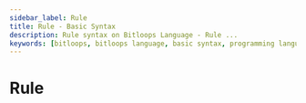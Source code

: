 ```yaml
---
sidebar_label: Rule
title: Rule - Basic Syntax 
description: Rule syntax on Bitloops Language - Rule ...  
keywords: [bitloops, bitloops language, basic syntax, programming language, variables, types, objects, data types, classes, interfaces, modules, functions, loops, services, rule]
---
```


# Rule
